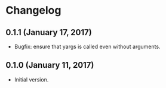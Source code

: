 # Changelog

## 0.1.1 (January 17, 2017)
* Bugfix: ensure that yargs is called even without arguments.

## 0.1.0 (January 11, 2017)
* Initial version.